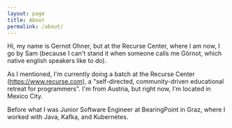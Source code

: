 ```yaml
---
layout: page
title: About
permalink: /about/
---
```


Hi, my name is Gernot Ohner, but at the Recurse Center, where I am now, I go by Sam
(because I can't stand it when someone calls me Görnot, which native english speakers like to do).

As I mentioned, I'm currently doing a batch at the Recurse Center (https://www.recurse.com), a "self-directed, community-driven educational retreat for programmers".
I'm from Austria, but right now, I'm located in Mexico City. 

Before what I was Junior Software Engineer at BearingPoint in Graz, where 
I worked with Java, Kafka, and Kubernetes.


